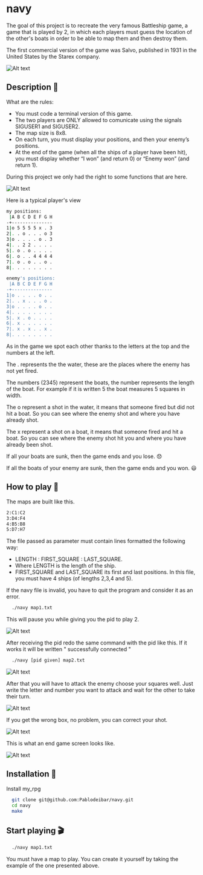 
# navy

The goal of this project is to recreate the very famous Battleship game, a game that is played by 2, in which
each players must guess the location of the other's boats in order to be able to map them and then destroy them.

The first commercial version of the game was Salvo, published in 1931 in the United States by the Starex company.

![Alt text](image/exemple.jpg?raw=true "Title")
## Description 📜

What are the rules:
- You must code a terminal version of this game.
- The two players are ONLY allowed to comunicate using the signals SIGUSER1 and SIGUSER2.
- The map size is 8x8.
- On each turn, you must display your positions, and then your enemy’s positions.
- At the end of the game (when all the ships of a player have been hit), you must display whether “I won” (and return 0) or “Enemy won” (and return 1).

During this project we only had the right to some functions that are here.


![Alt text](image/auth.jpg?raw=true "Title")


Here is a typical player's view

```bash
my positions:
 |A B C D E F G H
-+---------------
1|o 5 5 5 5 x . 3
2|. . o . . . o 3
3|o . . . . o . 3
4|. . 2 2 . . . .
5|. o . o . . . .
6|. o . . 4 4 4 4
7|. o . o . . o .
8|. . . . . . . .

enemy's positions:
 |A B C D E F G H
-+---------------
1|o . . . . o . .
2|. . x . . . o .
3|o . . . . o . .
4|. . . . . . . .
5|. x . o . . . .
6|. x . . . . . .
7|. x . x . . x .
8|. . . . . . . .
```

As in the game we spot each other thanks to the letters at the top and the numbers at the left.

The . represents the the water, these are the places where the enemy has not yet fired.

The numbers (2345) represent the boats, the number represents the length of the boat. For example if it is written 5 the boat measures 5 squares in width.

The o represent a shot in the water, it means that someone fired but did not hit a boat. So you can see where the enemy shot and where you have already shot.

The x represent a shot on a boat, it means that someone fired and hit a boat. So you can see where the enemy shot hit you and where you have already been shot.

If all your boats are sunk, then the game ends and you lose. 😞

If all the boats of your enemy are sunk, then the game ends and you won. 😃

## How to play 🎲

The maps are built like this.


```bash
2:C1:C2
3:D4:F4
4:B5:B8
5:D7:H7
```


The file passed as parameter must contain lines formatted the following way:
- LENGTH : FIRST_SQUARE : LAST_SQUARE.
- Where LENGTH is the length of the ship.
- FIRST_SQUARE and LAST_SQUARE its first and last positions.
In this file, you must have 4 ships (of lengths 2,3,4 and 5).

If the navy file is invalid, you have to quit the program and consider it as an error.

```bash
  ./navy map1.txt
```


This will pause you while giving you the pid to play 2.

![Alt text](image/pid.png?raw=true "Title")

After receiving the pid redo the same command with the pid like this.
If it works it will be written " successfully connected "

```bash
  ./navy [pid given] map2.txt
```

![Alt text](image/how1.png?raw=true "Title")


After that you will have to attack the enemy choose your squares well.
Just write the letter and number you want to attack and wait for the other to take their turn.


![Alt text](image/how2.png?raw=true "Title")


If you get the wrong box, no problem, you can correct your shot.


![Alt text](image/how3.png?raw=true "Title")


This is what an end game screen looks like.


![Alt text](image/how4.png?raw=true "Title")



## Installation 🔌

Install my_rpg

```bash
  git clone git@github.com:Pablodeibar/navy.git
  cd navy
  make
```
    
## Start playing 🎬


```bash
  ./navy map1.txt
```

You must have a map to play. You can create it yourself by taking the example of the one presented above.